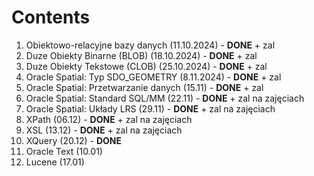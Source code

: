 # Contents
1. Obiektowo-relacyjne bazy danych (11.10.2024) - **DONE** + zal
2. Duze Obiekty Binarne (BLOB) (18.10.2024) - **DONE** + zal
3. Duze Obiekty Tekstowe (CLOB) (25.10.2024) - **DONE** + zal
4. Oracle Spatial: Typ SDO_GEOMETRY (8.11.2024) - **DONE** + zal
5. Oracle Spatial: Przetwarzanie danych (15.11) - **DONE** + zal
6. Oracle Spatial: Standard SQL/MM (22.11) - **DONE** + zal na zajęciach
7. Oracle Spatial: Układy LRS (29.11) - **DONE** + zal na zajęciach
8. XPath (06.12) - **DONE** + zal na zajęciach
9. XSL (13.12) - **DONE** + zal na zajęciach
10. XQuery (20.12) - **DONE**
11. Oracle Text (10.01)
12. Lucene (17.01)
